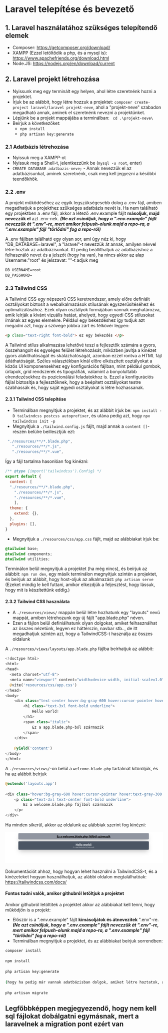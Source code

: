 # Laravel telepítése és bevezető

## 1. Laravel használatához szükséges telepítendő elemek

* Composer: <https://getcomposer.org/download/>
* XAMPP (Ezzel letöltődik a php, és a mysql is): <https://www.apachefriends.org/download.html>
* Node.JS: <https://nodejs.org/en/download/current>
  
## 2. Laravel projekt létrehozása

* Nyissunk meg egy terminált egy helyen, ahol létre szeretnénk hozni a projektet.
* Írjuk be az alábbit, hogy létre hozzuk a projektet: ```composer create-project laravel/laravel projekt-neve```, ahol a "projekt-neve" szabadon megadható annak, aminek el szeretnénk nevezni a projektünket.
* Lépjünk be a projekt mappájába a terminálban: ``` cd .\projekt-neve\```
* Beírjuk a következőket:
  * ```npm install```
  * ```php artisan key:generate```

### 2.1 Adatbázis létrehozása

* Nyissuk meg a XAMPP-ot
* Nyissuk meg a Shell-t, jelentkezzünk be (```mysql -u root```, enter)
* ```CREATE DATABASE adatbazis-neve;``` - Annak nevezzük el az adatbázisunkat, aminek szeretnénk, csak meg kell jegyezni a későbbi teendőkhök.

### 2.2 .env

A projekt működéséhez az egyik legszükségesebb dolog a .env fájl, amiben megadhatjuk a projekthez szükséges adatbázis nevét is. Ha nem található egy projektben a .env fájl, akkor a létező .env.example fájlt **másoljuk, majd nevezzük el** azt .env-nek. ***(Ne azt csináljuk, hogy a ".env.example" fájlt nevezzük át ".env"-re, mert amikor felpush-olunk majd a repo-ra, a ".env.example" fájl "törlődni" fog a repo-ról)***

A .env fájlban található egy olyan sor, ami úgy néz ki, hogy "DB_DATABASE=laravel", a "laravel"-t nevezzük át annak, amilyen névvel létre hoztuk az adatbázisunkat.
Itt pedig beállíthatjuk az adatbázishoz a felhasználó nevet és a jelszót (hogy ha van), ha nincs akkor az alap Username:"root" és jelszavat: ""-t adjuk meg

```txt
DB_USERNAME=root
DB_PASSWORD=
```

### 2.3 Tailwind CSS

A Tailwind CSS egy népszerű CSS keretrendszer, amely előre definiált osztályokat biztosít a webalkalmazások stílusának egyszerűsítéséhez és optimalizálásához. Ezek olyan osztályok formájában vannak meghatározva, amik leírják a kívánt vizuális hatást, ahelyett, hogy egyedi CSS stílusokat írnának az egyes elemekre. Például egy bekezdéshez így tudjuk azt megadni azt, hogy a szövege jobbra zárt és félkövér legyen:

```html
<p class="text-right font-bold"> ez egy bekezdés </p>
```

A Tailwind stílus alkalmazása lehetővé teszi a fejlesztők számára a gyors, összehangolt és egységes felület létrehozását, miközben javítja a kinézet gyors alakíthatóságát és skálázhatóságát, azonban ezzel rontva a HTML fájl átláthatóságát. Széles választékban kínál előre elkészített osztályokat a közös UI komponensekhez egy konfigurációs fájlban, mint például gombok, űrlapok, grid rendszerek és tipográfiák, valamint a bonyolultabb elrendezésekhez és pozicionálási feladatokhoz is. Ezzel a konfigurációs fájlal biztosítja a fejlesztőknek, hogy a beépített osztályokat testre szabhassák és, hogy saját egyedi osztályokat is létre hozhassanak.

#### 2.3.1 Tailwind CSS telepítése

* Terminálban megnyitjuk a projektet, és az alábbit írjuk be: ```npm install -D tailwindcss postcss autoprefixer```, és utána pedig azt, hogy ```npx tailwindcss init -p```
* Megnyitjuk a ```./tailwind.config.js``` fájlt, majd annak a ```content []```-részén belülre beillesztjük ezt:
  
 ```js
  "./resources/**/*.blade.php",
    "./resources/**/*.js",
    "./resources/**/*.vue",
```

 Így a fájl tartalma hasonlóan fog kinézni:

```js
/** @type {import('tailwindcss').Config} */
export default {
  content: [
  "./resources/**/*.blade.php",
    "./resources/**/*.js",
    "./resources/**/*.vue",
	],
  theme: {
    extend: {},
  },
  plugins: [],
}
```

* Megnyitjuk a ```./resources/css/app.css``` fájlt, majd az alábbiakat írjuk be:

```css
@tailwind base;
@tailwind components;
@tailwind utilities;
```

Terminálon belül megnyitjuk a projektet (ha még nincs), és beírjuk az alábbit: ```npm run dev```, egy másik terminálon megnyitjuk szintén a projektet, és beírjuk az alábbit, hogy host-oljuk az alkalmazást: ```php artisan serve``` (Ezeket mindig le kell futtani, amikor elkezdjük a feljesztést, hogy lássuk, hogy mit is készítettünk eddig.)

#### 2.3.2 Tailwind CSS használata

* A ```./resources/views/``` mappán belül létre hozhatunk egy "layouts" nevű mappát, amiben létrehozunk egy új fájlt "app.blade.php" néven.
* Ezen a fájlon belül definiálhatunk olyan dolgokat, amiket felhasználhat az összes nézetünk, legyen ez háttérszín, navbar stb.., de itt megadhatjuk szintén azt, hogy a TailwindCSS-t használja az összes oldalunk
  
A ```./resources/views/layouts/app.blade.php``` fájlba beírhatjuk az alábbit:

```php
<!doctype html>
<html>
<head>
  <meta charset="utf-8">
  <meta name="viewport" content="width=device-width, initial-scale=1.0">
  @vite('resources/css/app.css')
</head>
<body>
    <div class="text-center hover:bg-gray-600 hover:cursor-pointer hover:text-gray-300 bg-gray-500 bg-opacity-75 shadow-2xl p-4 rounded-lg m-auto lg:w-10/12 md:w-10/12 w-full my-5">
        <h1 class="text-3xl font-bold underline">
            Hello world!
        </h1>
        <span class="italic">
            Ez a app.blade.php-ból származik
        </span>
    </div>
    
    @yield('content')
</body>
</html>

```

A ```./resources/views/```-on belül a ```welcome.blade.php``` tartalmát kitöröljük, és ha az alábbit beírjuk
```php
@extends('layouts.app')

<div class="hover:bg-gray-600 hover:cursor-pointer hover:text-gray-300 bg-gray-500 bg-opacity-75 shadow-2xl p-4 rounded-lg m-auto lg:w-10/12 md:w-10/12 w-full my-5">
    <p class="text-3xl text-center font-bold underline">
        Ez a welcome.blade.php fájlból származik
    </p>
</div>
```
Ha minden sikerül, akkor az oldalunk az alábbiak szerint fog kinézni:

![Kinézet](https://github.com/OOHQ3E/laravel-bevezeto/blob/main/kinezet.bmp)

Dokumentációt ahhoz, hogy hogyan lehet használni a TailwindCSS-t, és a kinézeteket hogyan használhatjuk, az alábbi oldalon megtalálhatóak: <https://tailwindcss.com/docs/>

#### Fontos tudni valók, amikor githubról letöltjuk a projektet

Amikor githubról letöltitek a projektet akkor az alábbiakat kell tenni, hogy működjön is a projekt:

* Először is a ".env.example" fájlt **kimásoljátok és átnevezitek** ".env"-re. ***(Ne azt csináljuk, hogy a ".env.example" fájlt nevezzük át ".env"-re, mert amikor felpush-olunk majd a repo-ra, a ".env.example" fájl "törlődni" fog a repo-ról)***
* Terminálban megnyitjuk a projektet, és az alábbiakat beírjuk sorrendben:

```BASH
composer install

npm install

php artisan key:generate

(hogy ha pedig már vannak adatbázisban dolgok, amiket létre hoztatok, akkor:)

php artisan migrate
```

## Legfőbbképpen megjegyezendő, hogy nem kell sql fájlokat dobálgatni egymásnak, mert a laravelnek a migration pont ezért van
